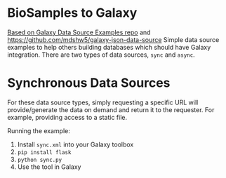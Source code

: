 # BioSamples to Galaxy
[Based on Galaxy Data Source Examples repo](https://github.com/erasche/galaxy-data_source-examples/tree/master/flask) and https://github.com/mdshw5/galaxy-json-data-source
Simple data source examples to help others building databases which should have Galaxy integration. There are two types of data sources, `sync` and `async`. 

# Synchronous Data Sources

For these data source types, simply requesting a specific URL will provide/generate the data on demand and return it to the requester. For example, providing access to a static file.

Running the example:

1. Install `sync.xml` into your Galaxy toolbox
2. `pip install flask`
3. `python sync.py`
4. Use the tool in Galaxy
